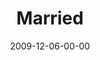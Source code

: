 ---
layout: message
category: message
series: "Typecast"
title: "Married"
date: 2009-12-06-00-00
message_id: 593
audio: "http://s3.amazonaws.com/crossroadsaudiomessages/Typecast4.mp3"
audio-duration: "29:32"
description: "Chuck Mingo shares principles that lead to healthy, thriving marriages."
video: "https://s3.amazonaws.com/crossroadsvideomessages/Typecast4.mp4"
video-duration: "29:32"
video-image: "http://s3.amazonaws.com/crossroads-media/images/legacy/content/Typecast4-still.jpg"
notes-description: ""
notes: "http://s3.amazonaws.com/crossroads-media/media/legacy/documents/SN_12_05-06_09.pdf"
notes-title: "Married"
program: "http://s3.amazonaws.com/crossroads-media/media/legacy/documents/12_05-06_09Program.pdf"
explicit: false
---